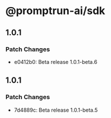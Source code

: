 # @promptrun-ai/sdk

## 1.0.1

### Patch Changes

- e0412b0: Beta release 1.0.1-beta.6

## 1.0.1

### Patch Changes

- 7d4889c: Beta release 1.0.1-beta.5
